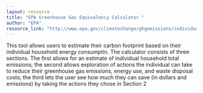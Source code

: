 ```yaml
---
layout: resource
title: "EPA Greenhouse Gas Equivalency Calculator "
author: "EPA"
resource_link: "http://www.epa.gov/climatechange/ghgemissions/individual.html"
---
```


This tool allows users to estimate their carbon footprint based on their individual household energy consumptin.  The calculator consists of three sections.  The first allows for an estimate of individual household total emissions;  the second allows exploration of  actions the individual can take to reduce their greenhouse gas emissions, energy use, and waste disposal costs;  the third lets the user see how much they can save (in dollars and emissions) by taking the actions they chose in Section 2
